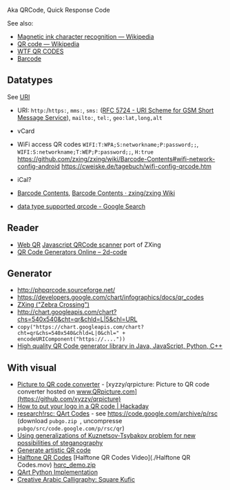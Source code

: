 Aka QRCode, Quick Response Code


See also:

- [Magnetic ink character recognition — Wikipedia](https://en.wikipedia.org/wiki/Magnetic_ink_character_recognition)
- [QR code — Wikipedia](https://en.wikipedia.org/wiki/QR_code)
- [WTF QR CODES](http://wtfqrcodes.com/)
- [Barcode](../Barcode/Barcode.md)

## Datatypes

See [URI](../URI/URI.md)

- URI: `http:`/`https:`, `mms:`, `sms:` ([RFC 5724 - URI Scheme for GSM Short Message Service](https://tools.ietf.org/html/rfc5724)), `mailto:`, `tel:`, `geo:lat,long,alt`
- vCard
- WiFi access QR codes `WIFI:T:WPA;S:networkname;P:password;;`, `WIFI:S:networkname;T:WEP;P:password;;`, `H:true` https://github.com/zxing/zxing/wiki/Barcode-Contents#wifi-network-config-android https://cweiske.de/tagebuch/wifi-config-qrcode.htm
- iCal?

- [Barcode Contents](./ZXing/zxing.wiki/Barcode-Contents.md), [Barcode Contents · zxing/zxing Wiki](https://github.com/zxing/zxing/wiki/Barcode-Contents)
- [data type supported qrcode - Google Search](https://www.google.com/search?q=data+supported+qrcode&ie=utf-8&oe=utf-8#q=data+type+supported+qrcode)

## Reader

- [Web QR](https://webqr.com/) [Javascript QRCode scanner](https://github.com/LazarSoft/jsqrcode) port of ZXing
- [QR Code Generators Online – 2d-code](http://2d-code.co.uk/qr-code-generators/)

## Generator

- http://phpqrcode.sourceforge.net/
- https://developers.google.com/chart/infographics/docs/qr_codes
- [ZXing ("Zebra Crossing")](https://github.com/zxing/zxing)
- http://chart.googleapis.com/chart?chs=540x540&cht=qr&chld=L|5&chl=URL
- `copy("https://chart.googleapis.com/chart?cht=qr&chs=540x540&chld=L|0&chl=" + encodeURIComponent("https://...."))`
- [High quality QR Code generator library in Java, JavaScript, Python, C++](https://www.nayuki.io/page/qr-code-generator-library)

## With visual

- [Picture to QR code converter](https://www.qrpicture.com/) - [xyzzy/qrpicture: Picture to QR code converter hosted on www.QRpicture.com](https://github.com/xyzzy/qrpicture)
- [How to put your logo in a QR code | Hackaday](http://hackaday.com/2011/08/11/how-to-put-your-logo-in-a-qr-code/)
- [research!rsc: QArt Codes](https://research.swtch.com/qart) - see https://code.google.com/archive/p/rsc (download `pubgo.zip `, uncompresse `pubgo/src/code.google.com/p/rsc/qr`)
- [Using generalizations of Kuznetsov-Tsybakov problem for new possibilities of steganography](qrsem.pdf)
- [Generate artistic QR code](https://github.com/kciter/qart.js)
- [Halftone QR Codes](http://vecg.cs.ucl.ac.uk/Projects/SmartGeometry/halftone_QR/halftoneQR_sigga13.html) [Halftone QR Codes Video](./Halftone QR Codes.mov) [hqrc_demo.zip](./hqrc_demo.zip)
- [QArt Python Implementation](https://github.com/7sDream/pyqart)
- [Creative Arabic Calligraphy: Square Kufic](https://design.tutsplus.com/tutorials/creative-arabic-calligraphy-square-kufic--cms-23012)

